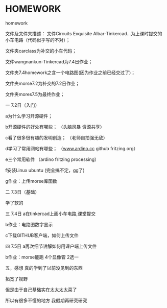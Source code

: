# HOMEWORK
homework

文件及文件夹描述：
 文件Circuits Exquisite Albar-Tinkercad...为上课时提交的小车电路（代码似乎写的不对）；
 
 文件夹carclass为补交的小车代码；
 
 文件wangnankun-Tinkercad为7.4日作业；
 
 文件夹7.4homework之含一个电路图(因为作业之前已经交过了)；
 
 文件夹morse7.2为补交的7.2日作业；
 
 文件夹mores7.5为最终作业；
 

一 7.2日（入门）

 a为什么学习开源硬件；


 b开源硬件的好处有哪些；
   （头脑风暴 资源共享）
 
 c看了很多很有趣的发明创造；
    （老师自拍强无敌）
 
 d学习了常用网站有哪些；
 （www.ardino.cc
    github
    fritzing.org）
    
 e三个常用软件
 （ardino fritzing processing）
 
 f安装Linux ubuntu
 (完全搞不定，gg了)
 
 g作业：上传morse库函数

二 7.3日（基础）
  
  学了软的
  
三 7.4日
a在tinkercad上画小车电路,课堂提交

b作业：电路图数字显示

c下载GITHUB客户端，如何上传文件

四 7.5日
a再次细节讲解如何用课户端上传文件

b作业：morse能跑 4个显像管 2选一

五，感想
真的学到了以前没见到的东西

拓宽了视野

但是由于自己基础实在太太太太菜了

所以有很多不懂的地方
我假期再研究研究










 
 

